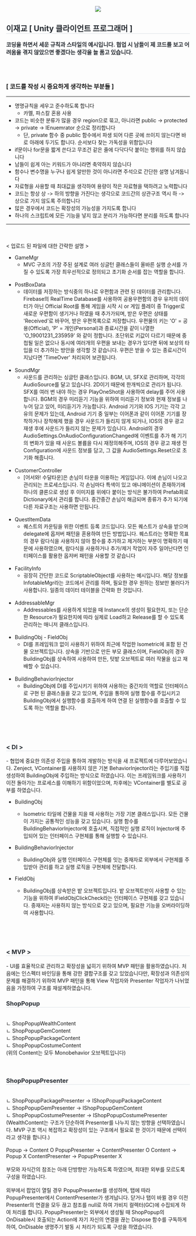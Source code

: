 <div align= "center">
    <img src="https://capsule-render.vercel.app/api?type=rounded&color=bbf1c9&height=120&text=Style%20참조용%20Code%20입니다&animation=fadeIn&fontColor=2a2727&fontSize=40" />
    </div>
    <div style="text-align: left;"> 
    <h2 style="border-bottom: 1px solid #d8dee4; color: #282d33;"> 이재교 [ Unity 클라이언트 프로그래머 ] </h2>  
    <div style="font-weight: 700; font-size: 15px; text-align: left; color: #282d33;">코딩을 하면서 세운 규칙과 스타일의 예시입니다. 협업 시 남들이 제 코드를 보고 어려움을 겪지 않았으면 좋겠다는 생각을 늘 품고 있습니다.</li> </div> 
    </div>

<br><br>
### [ 코드를 작성 시 중요하게 생각하는 부분들 ]
-----------------------
* 명명규칙을 세우고 준수하도록 합니다 <br>
  - 카멜, 파스칼 혼용 사용
* 코드는 비슷한 분류가 많을 경우 region으로 묶고, 아니라면 public -> protected -> private -> IEnuemrator 순으로 정리합니다 <br>
  - 단, private 함수 중 public 함수에서 파생 되어 다른 곳에 쓰이지 않는다면 바로 아래에 두기도 합니다. 순서보다 찾는 가독성을 위함입니다
* if문이나 for문을 짧게 쓴다고 무조건 같은 줄에 다닥다닥 붙이는 행위를 하지 않습니다
* 남들이 쉽게 아는 키워드가 아니라면 축약하지 않습니다
* 함수나 변수명을 누구나 쉽게 알만한 것이 아니라면 주석으로 간단한 설명 남겨둡니다
* 자료형을 사용할 때 최대값을 생각하여 용량이 작은 자료형을 택하려고 노력합니다
* 코드는 항상 상 -> 하의 방향을 가진다는 생각으로 코드간의 상관구조 역시 하 -> 상으로 가지 않도록 주의합니다
* 많은 경우에서 코드는 확장성의 가능성을 가지도록 합니다
* 하나의 스크립트에 모든 기능을 넣지 않고 분리가 가능하다면 분리를 하도록 합니다
---------------------
<br><br>
< 업로드 된 파일에 대한 간략한 설명 >
* GameMgr <br>
  - MVC 구조의 가장 주된 설계로 여러 싱글턴 클래스들이 올바른 실행 순서를 가질 수 있도록 가장 최우선적으로 정의되고 초기화 순서를 잡는 역할을 합니다.
<br><br>
* PostBoxData <br>
  - 데이터를 저장하는 방식중의 하나로 우편함과 관련 된 데이터를 관리합니다. Firebase의 RealTime Database를 사용하여 공용우편함의 경우
  유저의 데이터가 아닌 Official Root를 통해 게임을 시작 시 or 게임 플레이 중 Trigger로 새로운 우편함이 생기거나 하였을 때 추가가되며,
  받은 우편은 상태를 'Received'로 바꾸어, 받은 우편목록으로 저장합니다. 우편물의 키는 'O' = 공용(Official), 'P' = 개인(Personal)과
  종료시간을 같이 나열한 'O_19001231_235959' 와 같이 정합니다. 초단위로 키값이 다르기 때문에 중첩될 일은 없으나 동시에 여러개의 우편을 보내는
  경우가 있다면 뒤에 보상의 타입을 더 추가하는 방안을 생각할 것 같습니다. 우편은 받을 수 있는 종료시간이 지났다면 'TimeOver' 처리되어 보관됩니다.
<br><br>
* SoundMgr <br>
  - 사운드를 관리하는 싱글턴 클래스입니다. BGM, UI, SFX로 관리하며, 각각의 AudioSource를 달고 있습니다. 2D이기 때문에 한개씩으로 관리가 됩니다.
  SFX를 여러 번 내야 하는 경우 PlayOneShot을 사용하여 delay를 주어 사용합니다. BGM의 경우 미리듣기 기능을 위하여 미리듣기 정보와 현재 정보를
  나누어 담고 있어, 미리듣기가 가능합니다.
  Android 기기와 IOS 기기는 각각 고유의 문제가 있는데, Android 기기 중 일부는 이어폰과 같이 이어폰 기기를 장착하거나 장착해제 했을 경우
  사운드가 들리지 않게 되거나, IOS의 경우 광고 재생 후에 사운드가 들리지 않는 문제가 있습니다.
  Android의 경우 AudioSettings.OnAudioConfigurationChanged에 이벤트를 추가 해 기기의 변화가 있을 때 사운드 볼륨을 다시 재정의해주며,
  IOS의 경우 광고 재생 전 Configuration에 사운드 정보를 담고, 그 값을 AudioSettings.Reset으로 초기화 해줍니다.
<br><br>
* CustomerController <br>
  - [어서와! 수달타운]은 손님이 타운을 이용하는 게임입니다. 이에 손님이 나오고 관리되는 프로세스입니다. 각 손님마다 특색이 있고 애니메이션이 존재하기에
  하나의 클론으로 생성 후 이미지를 위에다 붙이는 방식은 불가하여 Prefab화로 Dictionary에서 관리를 합니다. 중간중간 손님이 해금되며 종류가 추가 되기에
  다른 자료구조는 사용하면 안됩니다.
<br><br>
* QuestItemData
  - 퀘스트의 카운팅을 위한 이벤트 등록 코드입니다. 모든 퀘스트가 상속을 받으며 delegate에 옵저버 패턴을 혼용하여 만든 방법입니다. 퀘스트라는 명확한 목표의 경우
  람다식을 사용하지 않아 함수를 추가하고 제거하는 부분이 명확하기 때문에 사용하였으며, 람다식을 사용하거나 추가/제거 작업이 자주 일어난다면
  인터페이스를 활용한 옵저버 패턴을 사용할 것 같습니다
<br><br>
* FacilityInfo <br>
  - 굉장히 간단한 코드로 ScriptableObject를 사용하는 예시입니다. 해당 정보를 InfotableMgr라는 코드에서 관리를 하며, 필요한 경우
  원하는 정보만 불러다가 사용합니다. 일종의 데이터 테이블을 간략화 한 것입니다.
<br><br>
* AddressableMgr <br>
  - Addressables를 사용하게 되었을 때 Instance의 생성이 필요한지, 또는 단순한 Resource가 필요한지에 따라 실제로 Load하고 Release를
    할 수 있도록 관리하는 매니저 클래스입니다.
<br><br>
* BuildingObj - FieldObj <br>
  - DI를 프레임워크 없이 사용하기 위하여 최근에 작업한 Isometric에 포함 된 건물 오브젝트입니다. 상속을 기반으로 만든 부모 클래스이며,
    FieldObj의 경우 BuildingObj를 상속하여 사용하여 만든, 텃밭 오브젝트로 여러 작물을 심고 재배할 수 있습니다.
<br><br>
* BuildingBehaviorInjector <br>
  - BuildingObj에 DI를 주입시키기 위하여 사용하는 중간자의 역할로 인터페이스로 구현 된 클래스들을 갖고 있으며, 주입을 통하여 실행 함수를
    주입시키고 BuildingObj에서 실행함수를 호출하게 하여 연결 된 실행함수를 호출할 수 있도록 하는 역할을 합니다.

<br><br><br>
<h3 style="border-bottom: 1px solid #d8dee4; color: #282d33;"> < DI > </h3>
- 협업에 중요한 의존성 주입을 통하여 개발하는 방식을 새 프로젝트에 다루어보았습니다. Zenject, VContainer를 사용하지 않은 기본 BehaviorInjector라는 주입기를
직접 생성하여 BuildingObj에 주입하는 방식으로 하였습니다. 이는 프레임워크를 사용하기 이전 돌아가는 프로세스를 이해하기 위함이었으며, 차후에는 VContainer를 별도로
공부를 하였습니다.

* BuildingObj <br>
  - Isometric 타일에 건물을 지을 때 사용하는 가장 기본 클래스입니다. 모든 건물이 가지는 공통적인 성능을 갖고 있습니다. 실행 함수를 BuildingBehaviorInjector에 호출시켜,
    직접적인 실행 로직이 Injector에 주입되어 있는 인터페이스 구현체를 통해 실행할 수 있습니다.

* BuildingBehaviorInjector <br>
  - BuildingObj와 실행 인터페이스 구현체를 잇는 중재자로 외부에서 구현체를 주입받아 관리를 하고 실행 로직을 구현체에 전달합니다.
 
* FieldObj <br>
  - BuildingObj를 상속받은 밭 오브젝트입니다. 밭 오브젝트만이 사용할 수 있는 기능을 위하여 IFieldObjClickCheck라는 인터페이스 구현체를 갖고 있습니다. 중재자는
    사용하지 않는 방식으로 갖고 있으며, 필요한 기능을 오버라이딩하여 사용합니다.

<br><br><br>
<h3 style="border-bottom: 1px solid #d8dee4; color: #282d33;"> < MVP > </h3>
- UI를 효율적으로 관리하고 확장성을 넓히기 위하여 MVP 패턴을 활용하였습니다. 처음에는 인스펙터 바인딩을 통해 강한 결합구조를 갖고 있었습니다만,
  확장성과 의존성의 문제를 해결하기 위하여 MVP 패턴을 통해 View 작업자와 Presenter 작업자가 나뉘었음을 가정하여 구조를 재설계하였습니다. <br>
  <h3 style="border-bottom: 1px solid #d8dee4; color: #282d33;">ShopPopup </h3><br>
  ㄴ ShopPopupWealthContent <br>
  ㄴ ShopPopupGemContent <br>
  ㄴ ShopPopupPackageContent <br>
  ㄴ ShopPopupCostumeContent <br>
  (위의 Content는 모두 Monobehavior 오브젝트입니다)
<br><br><br>
  <h3 style="border-bottom: 1px solid #d8dee4; color: #282d33;"> ShopPopupPresenter </h3><br>
  ㄴ ShopPopupPackagePresenter -> IShopPopupPackageContent <br>
  ㄴ ShopPopupGemPresenter     -> IShopPopupGemContent <br>
  ㄴ ShopPopupCostumePresenter -> IShopPopupCostumePresenter <br>
  (WealthContent는 구조가 단순하여 Presenter를 나누지 않는 방향을 선택하였습니다. MVP 구조 역시 복잡하고 확장성이 있는 구조에서 필요로 한 것이기 때문에 선택이라고 생각을 합니다.)
<br><br>
  Popup   -> Content O       PopupPresenter   -> ContentPresenter O
  Content -> Popup X         ContentPresenter -> PopupPresenter X
<br><br>
  부모와 자식간의 참조는 아래 단방향만 가능하도록 하였으며, 최대한 외부를 모르도록 구성을 하였습니다.
<br><br>
  외부에서 팝업이 열릴 경우 PopupPresenter를 생성하며, 탭에 따라 PopupPresenter에서 ContentPresenter가 생겨납니다. 닫거나 탭이 바뀔 경우 이전 Presenter의
  연결을 모두 끊고 참조를 null로 하여 가비지 컬렉터(GC)에 수집되게 하여 처리를 합니다. PopupPresenter는 외부에서 생성될 때 ShopPopup의 OnDisable시 호출되는
  Action에 자기 자신의 연결을 끊는 Dispose 함수를 구독하게 하여, OnDisable 생명주기 발동 시 처리가 되도록 구성을 하였습니다.

  
    

